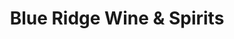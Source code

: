 ---
title: "Blue Ridge Wine & Spirits"
url: /landrum/blue-ridge-wine-und-spirits/
shop: Spirituosen
---